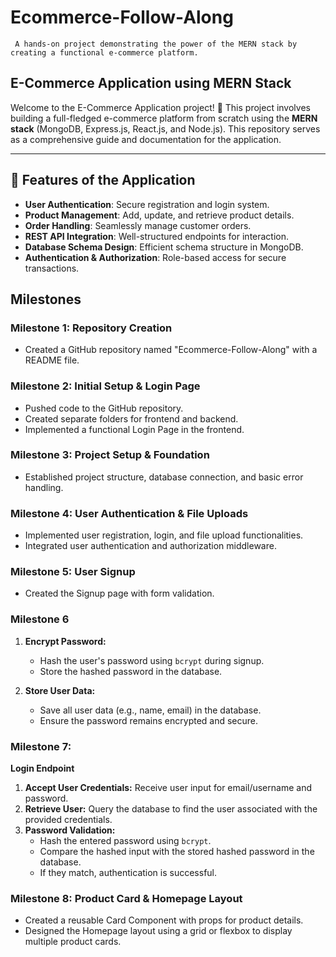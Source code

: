# Ecommerce-Follow-Along

     A hands-on project demonstrating the power of the MERN stack by creating a functional e-commerce platform.

## E-Commerce Application using MERN Stack

Welcome to the E-Commerce Application project! 🚀 This project involves building a full-fledged e-commerce platform from scratch using the **MERN stack** (MongoDB, Express.js, React.js, and Node.js). This repository serves as a comprehensive guide and documentation for the application.

---

## 🌟 Features of the Application

- **User Authentication**: Secure registration and login system.
- **Product Management**: Add, update, and retrieve product details.
- **Order Handling**: Seamlessly manage customer orders.
- **REST API Integration**: Well-structured endpoints for interaction.
- **Database Schema Design**: Efficient schema structure in MongoDB.
- **Authentication & Authorization**: Role-based access for secure transactions.

## Milestones

### Milestone 1: Repository Creation

- Created a GitHub repository named "Ecommerce-Follow-Along" with a README file.

### Milestone 2: Initial Setup & Login Page

- Pushed code to the GitHub repository.
- Created separate folders for frontend and backend.
- Implemented a functional Login Page in the frontend.

### Milestone 3: Project Setup & Foundation

- Established project structure, database connection, and basic error handling.

### Milestone 4: User Authentication & File Uploads

- Implemented user registration, login, and file upload functionalities.
- Integrated user authentication and authorization middleware.

### Milestone 5: User Signup

- Created the Signup page with form validation.

### Milestone 6

1. **Encrypt Password:**

   - Hash the user's password using `bcrypt` during signup.
   - Store the hashed password in the database.

2. **Store User Data:**
   - Save all user data (e.g., name, email) in the database.
   - Ensure the password remains encrypted and secure.

### Milestone 7:

**Login Endpoint**

1. **Accept User Credentials:** Receive user input for email/username and password.
2. **Retrieve User:** Query the database to find the user associated with the provided credentials.
3. **Password Validation:**
   - Hash the entered password using `bcrypt`.
   - Compare the hashed input with the stored hashed password in the database.
   - If they match, authentication is successful.

### Milestone 8: Product Card & Homepage Layout

- Created a reusable Card Component with props for product details.
- Designed the Homepage layout using a grid or flexbox to display multiple product cards.
